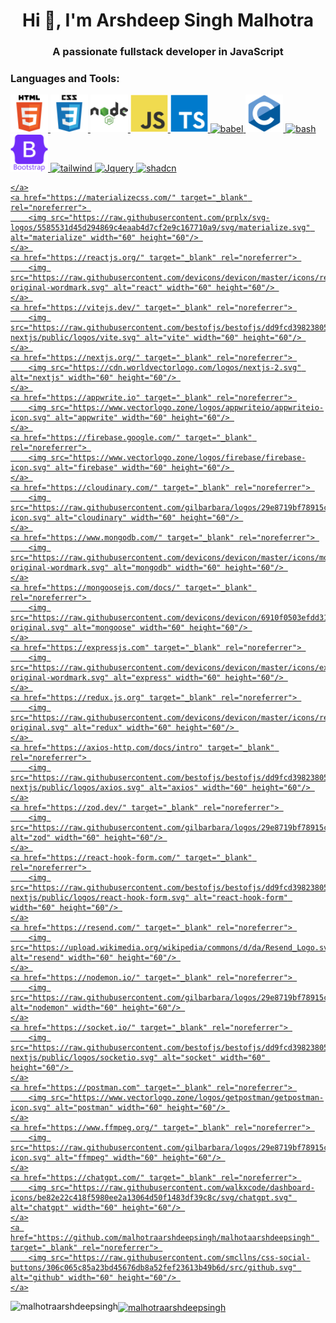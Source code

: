 <h1 align="center">Hi 👋, I'm Arshdeep Singh Malhotra</h1>
<h3 align="center">A passionate fullstack developer in JavaScript</h3>
<h3 align="left">Languages and Tools:</h3>
<p align="left">
    <a href="https://www.w3.org/html/" target="_blank" rel="noreferrer"> 
        <img src="https://raw.githubusercontent.com/devicons/devicon/master/icons/html5/html5-original-wordmark.svg" alt="html5" width="60" height="60"/> 
    </a>
    <a href="https://www.w3schools.com/css/" target="_blank" rel="noreferrer"> 
        <img src="https://raw.githubusercontent.com/devicons/devicon/master/icons/css3/css3-original-wordmark.svg" alt="css3" width="60" height="60"/> 
    </a>
    <a href="https://nodejs.org" target="_blank" rel="noreferrer"> 
        <img src="https://raw.githubusercontent.com/devicons/devicon/master/icons/nodejs/nodejs-original-wordmark.svg" alt="nodejs" width="60" height="60"/> 
    </a>
    <a href="https://developer.mozilla.org/en-US/docs/Web/JavaScript" target="_blank" rel="noreferrer"> 
        <img src="https://raw.githubusercontent.com/devicons/devicon/master/icons/javascript/javascript-original.svg" alt="javascript" width="60" height="60"/> 
    </a> 
    <a href="https://www.typescriptlang.org/" target="_blank" rel="noreferrer"> 
        <img src="https://raw.githubusercontent.com/devicons/devicon/master/icons/typescript/typescript-original.svg" alt="typescript" width="60" height="60"/> 
    </a> 
    <a href="https://babeljs.io/" target="_blank" rel="noreferrer"> 
        <img src="https://www.vectorlogo.zone/logos/babeljs/babeljs-icon.svg" alt="babel" width="60" height="60"/> 
    </a> 
    <a href="https://www.cprogramming.com/" target="_blank" rel="noreferrer"> 
        <img src="https://raw.githubusercontent.com/devicons/devicon/master/icons/c/c-original.svg" alt="c" width="60" height="60"/> 
    </a>
    <a href="https://www.gnu.org/software/bash/" target="_blank" rel="noreferrer"> 
        <img src="https://www.vectorlogo.zone/logos/gnu_bash/gnu_bash-icon.svg" alt="bash" width="60" height="60"/> 
    </a> 
    <a href="https://getbootstrap.com" target="_blank" rel="noreferrer"> 
        <img src="https://raw.githubusercontent.com/devicons/devicon/master/icons/bootstrap/bootstrap-plain-wordmark.svg" alt="bootstrap" width="60" height="60"/> 
    </a>  
    <a href="https://tailwindcss.com/" target="_blank" rel="noreferrer"> 
        <img src="https://www.vectorlogo.zone/logos/tailwindcss/tailwindcss-icon.svg" alt="tailwind" width="60" height="60"/> 
    </a>
    <a href="https://jquery.com/" target="_blank" rel="noreferrer"> 
        <img src="https://www.vectorlogo.zone/logos/jquery/jquery-icon.svg" alt="Jquery" width="60" height="60"/> 
    </a>
    <a href="https://ui.shadcn.com/" target="_blank" rel="noreferrer">
        <img src="https://raw.githubusercontent.com/dochne/wappalyzer/953a28c681b9a0d829a81a1174ec14e975eee245/src/images/icons/shadcn-ui.svg" alt="shadcn" width="60" height="60"/>


        
    </a>
    <a href="https://materializecss.com/" target="_blank" rel="noreferrer"> 
        <img src="https://raw.githubusercontent.com/prplx/svg-logos/5585531d45d294869c4eaab4d7cf2e9c167710a9/svg/materialize.svg" alt="materialize" width="60" height="60"/> 
    </a> 
    <a href="https://reactjs.org/" target="_blank" rel="noreferrer"> 
        <img src="https://raw.githubusercontent.com/devicons/devicon/master/icons/react/react-original-wordmark.svg" alt="react" width="60" height="60"/> 
    </a> 
    <a href="https://vitejs.dev/" target="_blank" rel="noreferrer"> 
        <img src="https://raw.githubusercontent.com/bestofjs/bestofjs/dd9fcd398238053c90e09f41b51206dae8d86dc8/apps/bestofjs-nextjs/public/logos/vite.svg" alt="vite" width="60" height="60"/> 
    </a> 
    <a href="https://nextjs.org/" target="_blank" rel="noreferrer"> 
        <img src="https://cdn.worldvectorlogo.com/logos/nextjs-2.svg" alt="nextjs" width="60" height="60"/> 
    </a> 
    <a href="https://appwrite.io" target="_blank" rel="noreferrer"> 
        <img src="https://www.vectorlogo.zone/logos/appwriteio/appwriteio-icon.svg" alt="appwrite" width="60" height="60"/> 
    </a> 
    <a href="https://firebase.google.com/" target="_blank" rel="noreferrer"> 
        <img src="https://www.vectorlogo.zone/logos/firebase/firebase-icon.svg" alt="firebase" width="60" height="60"/> 
    </a> 
    <a href="https://cloudinary.com/" target="_blank" rel="noreferrer"> 
        <img src="https://raw.githubusercontent.com/gilbarbara/logos/29e8719bf78915c7a82a26a6c203f53c4cb8fff2/logos/cloudinary-icon.svg" alt="cloudinary" width="60" height="60"/> 
    </a> 
    <a href="https://www.mongodb.com/" target="_blank" rel="noreferrer"> 
        <img src="https://raw.githubusercontent.com/devicons/devicon/master/icons/mongodb/mongodb-original-wordmark.svg" alt="mongodb" width="60" height="60"/> 
    </a>
    <a href="https://mongoosejs.com/docs/" target="_blank" rel="noreferrer"> 
        <img src="https://raw.githubusercontent.com/devicons/devicon/6910f0503efdd315c8f9b858234310c06e04d9c0/icons/mongoose/mongoose-original.svg" alt="mongoose" width="60" height="60"/> 
    </a>            
    <a href="https://expressjs.com" target="_blank" rel="noreferrer"> 
        <img src="https://raw.githubusercontent.com/devicons/devicon/master/icons/express/express-original-wordmark.svg" alt="express" width="60" height="60"/> 
    </a> 
    <a href="https://redux.js.org" target="_blank" rel="noreferrer"> 
        <img src="https://raw.githubusercontent.com/devicons/devicon/master/icons/redux/redux-original.svg" alt="redux" width="60" height="60"/> 
    </a> 
    <a href="https://axios-http.com/docs/intro" target="_blank" rel="noreferrer"> 
        <img src="https://raw.githubusercontent.com/bestofjs/bestofjs/dd9fcd398238053c90e09f41b51206dae8d86dc8/apps/bestofjs-nextjs/public/logos/axios.svg" alt="axios" width="60" height="60"/> 
    </a>
    <a href="https://zod.dev/" target="_blank" rel="noreferrer"> 
        <img src="https://raw.githubusercontent.com/gilbarbara/logos/29e8719bf78915c7a82a26a6c203f53c4cb8fff2/logos/zod.svg" alt="zod" width="60" height="60"/> 
    </a> 
    <a href="https://react-hook-form.com/" target="_blank" rel="noreferrer"> 
        <img src="https://raw.githubusercontent.com/bestofjs/bestofjs/dd9fcd398238053c90e09f41b51206dae8d86dc8/apps/bestofjs-nextjs/public/logos/react-hook-form.svg" alt="react-hook-form" width="60" height="60"/> 
    </a>
    <a href="https://resend.com/" target="_blank" rel="noreferrer"> 
        <img src="https://upload.wikimedia.org/wikipedia/commons/d/da/Resend_Logo.svg" alt="resend" width="60" height="60"/> 
    </a> 
    <a href="https://nodemon.io/" target="_blank" rel="noreferrer"> 
        <img src="https://raw.githubusercontent.com/gilbarbara/logos/29e8719bf78915c7a82a26a6c203f53c4cb8fff2/logos/nodemon.svg" alt="nodemon" width="60" height="60"/> 
    </a>
    <a href="https://socket.io/" target="_blank" rel="noreferrer"> 
        <img src="https://raw.githubusercontent.com/bestofjs/bestofjs/dd9fcd398238053c90e09f41b51206dae8d86dc8/apps/bestofjs-nextjs/public/logos/socketio.svg" alt="socket" width="60" height="60"/> 
    </a>
    <a href="https://postman.com" target="_blank" rel="noreferrer"> 
        <img src="https://www.vectorlogo.zone/logos/getpostman/getpostman-icon.svg" alt="postman" width="60" height="60"/> 
    </a>
    <a href="https://www.ffmpeg.org/" target="_blank" rel="noreferrer"> 
        <img src="https://raw.githubusercontent.com/gilbarbara/logos/29e8719bf78915c7a82a26a6c203f53c4cb8fff2/logos/ffmpeg-icon.svg" alt="ffmpeg" width="60" height="60"/> 
    </a>
    <a href="https://chatgpt.com/" target="_blank" rel="noreferrer"> 
        <img src="https://raw.githubusercontent.com/walkxcode/dashboard-icons/be82e22c418f5980ee2a13064d50f1483df39c8c/svg/chatgpt.svg" alt="chatgpt" width="60" height="60"/> 
    </a>
    <a href="https://github.com/malhotraarshdeepsingh/malhotaarshdeepsingh" target="_blank" rel="noreferrer"> 
        <img src="https://raw.githubusercontent.com/smcllns/css-social-buttons/306c065c85a23bd45676db8a52fef23613b49b6d/src/github.svg" alt="github" width="60" height="60"/> 
    </a>
</p>
<p align="center">
<p ><img align="left" src="https://github-readme-stats.vercel.app/api/top-langs?username=malhotraarshdeepsingh&show_icons=true&locale=en&layout=compact" alt="malhotraarshdeepsingh" /></p>
<p ><img align="center" src="https://github-readme-streak-stats.herokuapp.com/?user=malhotraarshdeepsingh&" alt="malhotraarshdeepsingh" /></p>
</p>
